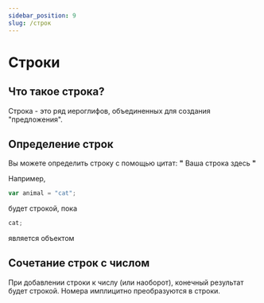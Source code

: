 ```yaml
---
sidebar_position: 9
slug: /строк
---
```


# Строки

## Что такое строка?

Строка - это ряд иероглифов, объединенных для создания "предложения".

## Определение строк

Вы можете определить строку с помощью цитат: **"** Ваша строка здесь **"**

Например,

```jsx
var animal = "cat";
```

будет строкой, пока

```jsx
cat;
```

является объектом

## Сочетание строк с числом

При добавлении строки к числу (или наоборот), конечный результат будет строкой. Номера имплицитно преобразуются в строки.
